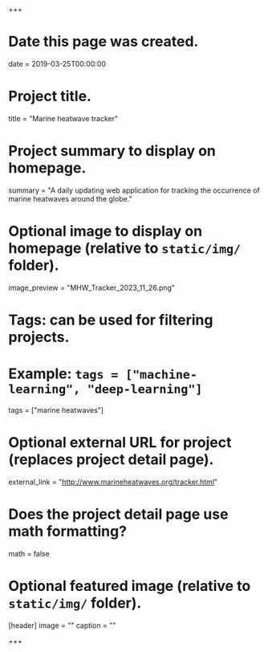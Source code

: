 +++
# Date this page was created.
date = 2019-03-25T00:00:00

# Project title.
title = "Marine heatwave tracker"

# Project summary to display on homepage.
summary = "A daily updating web application for tracking the occurrence of marine heatwaves around the globe."

# Optional image to display on homepage (relative to `static/img/` folder).
image_preview = "MHW_Tracker_2023_11_26.png"

# Tags: can be used for filtering projects.
# Example: `tags = ["machine-learning", "deep-learning"]`
tags = ["marine heatwaves"]

# Optional external URL for project (replaces project detail page).
external_link = "http://www.marineheatwaves.org/tracker.html"

# Does the project detail page use math formatting?
math = false

# Optional featured image (relative to `static/img/` folder).
[header]
image = ""
caption = ""

+++
